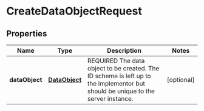 
# CreateDataObjectRequest

## Properties
Name | Type | Description | Notes
------------ | ------------- | ------------- | -------------
**dataObject** | [**DataObject**](DataObject.md) | REQUIRED The data object to be created. The ID scheme is left up to the implementor but should be unique to the server instance. |  [optional]



